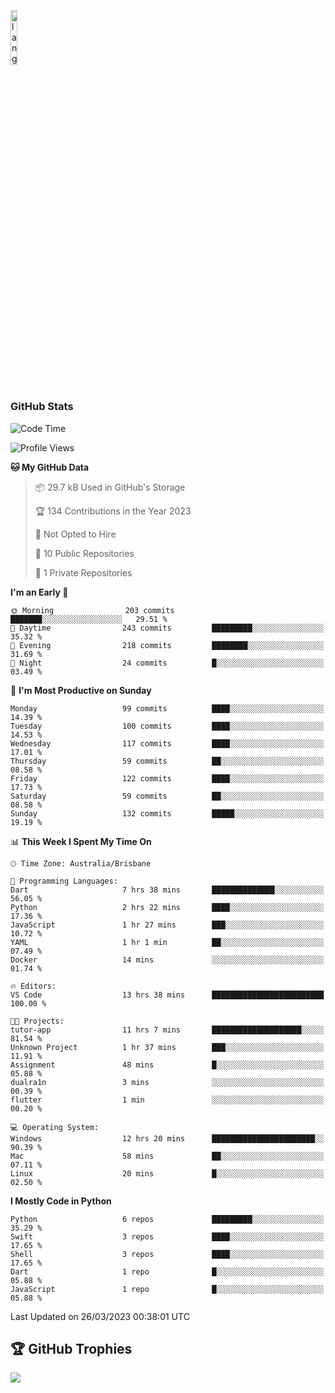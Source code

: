 <p align="left"><img width=15%" src="https://github.com/alansmathew/alansmathew/raw/master/lang.gif" alt="lang image here" /></p>

# <h3 align="left">GitHub Stats</h3>

<!--START_SECTION:waka-->
![Code Time](http://img.shields.io/badge/Code%20Time-184%20hrs-blue)

![Profile Views](http://img.shields.io/badge/Profile%20Views-4-blue)

**🐱 My GitHub Data** 

> 📦 29.7 kB Used in GitHub's Storage 
 > 
> 🏆 134 Contributions in the Year 2023
 > 
> 🚫 Not Opted to Hire
 > 
> 📜 10 Public Repositories 
 > 
> 🔑 1 Private Repositories 
 > 
**I'm an Early 🐤** 

```text
🌞 Morning                203 commits         ███████░░░░░░░░░░░░░░░░░░   29.51 % 
🌆 Daytime                243 commits         █████████░░░░░░░░░░░░░░░░   35.32 % 
🌃 Evening                218 commits         ████████░░░░░░░░░░░░░░░░░   31.69 % 
🌙 Night                  24 commits          █░░░░░░░░░░░░░░░░░░░░░░░░   03.49 % 
```
📅 **I'm Most Productive on Sunday** 

```text
Monday                   99 commits          ████░░░░░░░░░░░░░░░░░░░░░   14.39 % 
Tuesday                  100 commits         ████░░░░░░░░░░░░░░░░░░░░░   14.53 % 
Wednesday                117 commits         ████░░░░░░░░░░░░░░░░░░░░░   17.01 % 
Thursday                 59 commits          ██░░░░░░░░░░░░░░░░░░░░░░░   08.58 % 
Friday                   122 commits         ████░░░░░░░░░░░░░░░░░░░░░   17.73 % 
Saturday                 59 commits          ██░░░░░░░░░░░░░░░░░░░░░░░   08.58 % 
Sunday                   132 commits         █████░░░░░░░░░░░░░░░░░░░░   19.19 % 
```


📊 **This Week I Spent My Time On** 

```text
🕑︎ Time Zone: Australia/Brisbane

💬 Programming Languages: 
Dart                     7 hrs 38 mins       ██████████████░░░░░░░░░░░   56.05 % 
Python                   2 hrs 22 mins       ████░░░░░░░░░░░░░░░░░░░░░   17.36 % 
JavaScript               1 hr 27 mins        ███░░░░░░░░░░░░░░░░░░░░░░   10.72 % 
YAML                     1 hr 1 min          ██░░░░░░░░░░░░░░░░░░░░░░░   07.49 % 
Docker                   14 mins             ░░░░░░░░░░░░░░░░░░░░░░░░░   01.74 % 

🔥 Editors: 
VS Code                  13 hrs 38 mins      █████████████████████████   100.00 % 

🐱‍💻 Projects: 
tutor-app                11 hrs 7 mins       ████████████████████░░░░░   81.54 % 
Unknown Project          1 hr 37 mins        ███░░░░░░░░░░░░░░░░░░░░░░   11.91 % 
Assignment               48 mins             █░░░░░░░░░░░░░░░░░░░░░░░░   05.88 % 
dualra1n                 3 mins              ░░░░░░░░░░░░░░░░░░░░░░░░░   00.39 % 
flutter                  1 min               ░░░░░░░░░░░░░░░░░░░░░░░░░   00.20 % 

💻 Operating System: 
Windows                  12 hrs 20 mins      ███████████████████████░░   90.39 % 
Mac                      58 mins             ██░░░░░░░░░░░░░░░░░░░░░░░   07.11 % 
Linux                    20 mins             █░░░░░░░░░░░░░░░░░░░░░░░░   02.50 % 
```

**I Mostly Code in Python** 

```text
Python                   6 repos             █████████░░░░░░░░░░░░░░░░   35.29 % 
Swift                    3 repos             ████░░░░░░░░░░░░░░░░░░░░░   17.65 % 
Shell                    3 repos             ████░░░░░░░░░░░░░░░░░░░░░   17.65 % 
Dart                     1 repo              █░░░░░░░░░░░░░░░░░░░░░░░░   05.88 % 
JavaScript               1 repo              █░░░░░░░░░░░░░░░░░░░░░░░░   05.88 % 
```




 Last Updated on 26/03/2023 00:38:01 UTC
<!--END_SECTION:waka-->

## 🏆 GitHub Trophies

![](https://github-profile-trophy.vercel.app/?username=samh06&theme=discord&no-frame=true&no-bg=false&margin-w=4)
